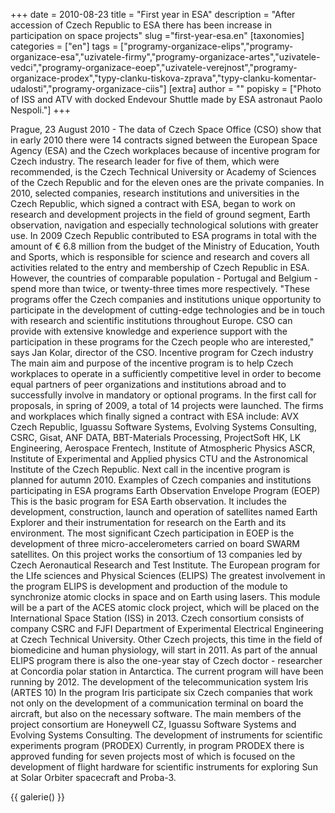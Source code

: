 +++
date = 2010-08-23
title = "First year in ESA"
description = "After accession of Czech Republic to ESA there has been increase in participation on space projects"
slug ="first-year-esa.en"
[taxonomies]
categories = ["en"]
tags = ["programy-organizace-elips","programy-organizace-esa","uzivatele-firmy","programy-organizace-artes","uzivatele-vedci","programy-organizace-eoep","uzivatele-verejnost","programy-organizace-prodex","typy-clanku-tiskova-zprava","typy-clanku-komentar-udalosti","programy-organizace-ciis"]
[extra]
author = ""
popisky = ["Photo of ISS and ATV with docked Endevour Shuttle made by ESA astronaut Paolo Nespoli."]
+++

Prague, 23 August 2010 - The data of Czech Space Office (CSO) show that in early 2010 there were 14 contracts signed between the European Space Agency (ESA) and the Czech workplaces because of incentive program for Czech industry. The research leader for five of them, which were recommended, is the Czech Technical University or Academy of Sciences of the Czech Republic and for the eleven ones are the private companies. In 2010, selected companies, research institutions and universities in the Czech Republic, which signed a contract with ESA, began to work on research and development projects in the field of ground segment, Earth observation, navigation and especially technological solutions with greater use. In 2009 Czech Republic contributed to ESA programs in total with the amount of € 6.8 million from the budget of the Ministry of Education, Youth and Sports, which is responsible for science and research and covers all activities related to the entry and membership of Czech Republic in ESA. However, the countries of comparable population - Portugal and Belgium - spend more than twice, or twenty-three times more respectively. "These programs offer the Czech companies and institutions unique opportunity to participate in the development of cutting-edge technologies and be in touch with research and scientific institutions throughout Europe. CSO can provide with extensive knowledge and experience support with the participation in these programs for the Czech people who are interested," says Jan Kolar, director of the CSO. Incentive program for Czech industry The main aim and purpose of the incentive program is to help Czech workplaces to operate in a sufficiently competitive level in order to become equal partners of peer organizations and institutions abroad and to successfully involve in mandatory or optional programs. In the first call for proposals, in spring of 2009, a total of 14 projects were launched. The firms and workplaces which finally signed a contract with ESA include: AVX Czech Republic, Iguassu Software Systems, Evolving Systems Consulting, CSRC, Gisat, ANF DATA, BBT-Materials Processing, ProjectSoft HK, LK Engineering, Aerospace Frentech, Institute of Atmospheric Physics ASCR, Institute of Experimental and Applied physics CTU and the Astronomical Institute of the Czech Republic. Next call in the incentive program is planned for autumn 2010. Examples of Czech companies and institutions participating in ESA programs Earth Observation Envelope Program (EOEP) This is the basic program for ESA Earth observation. It includes the development, construction, launch and operation of satellites named Earth Explorer and their instrumentation for research on the Earth and its environment. The most significant Czech participation in EOEP is the development of three micro-accelerometers carried on board SWARM satellites. On this project works the consortium of 13 companies led by Czech Aeronautical Research and Test Institute. The European program for the LIfe sciences and Physical Sciences (ELIPS) The greatest involvement in the program ELIPS is development and production of the module to synchronize atomic clocks in space and on Earth using lasers. This module will be a part of the ACES atomic clock project, which will be placed on the International Space Station (ISS) in 2013. Czech consortium consists of company CSRC and FJFI Department of Experimental Electrical Engineering at Czech Technical University. Other Czech projects, this time in the field of biomedicine and human physiology, will start in 2011. As part of the annual ELIPS program there is also the one-year stay of Czech doctor - researcher at Concordia polar station in Antarctica. The current program will have been running by 2012. The development of the telecommunication system Iris (ARTES 10) In the program Iris participate six Czech companies that work not only on the development of a communication terminal on board the aircraft, but also on the necessary software. The main members of the project consortium are Honeywell CZ, Iguassu Software Systems and Evolving Systems Consulting. The development of instruments for scientific experiments program (PRODEX) Currently, in program PRODEX there is approved funding for seven projects most of which is focused on the development of flight hardware for scientific instruments for exploring Sun at Solar Orbiter spacecraft and Proba-3.

{{ galerie() }}
